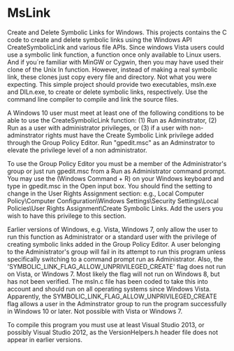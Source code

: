 # MsLink
Create and Delete Symbolic Links for Windows.
This projects contains the C code to create and delete symbolic links using the Windows API CreateSymbolicLink and various file APIs. Since windows Vista users could use a symbolic link function, a function once only available to Linux users. And if you´re familiar with MinGW or Cygwin, then you may have used their clone of the Unix ln function. However, instead of making a real symbolic link, these clones just copy every file and directory. Not what you were expecting.
This simple project should provide two executables, msln.exe and DlLn.exe, to create or delete symbolic links, respectively. Use the command line compiler to compile and link the source files.

A Windows 10 user must meet at least one of the following conditions to be able to use the CreateSymbolicLink function: (1) Run as Adminstrator, (2) Run as a user with administrator privileges, or (3) if a user with non-adminstrator rights must have the Create Symbolic Link privilege added through the Group Policy Editor. Run "gpedit.msc" as an Adminstrator to elevate the privilege level of a non administrator.

To use the Group Policy Editor you must be a member of the Administrator's group or just run gpedit.msc from a Run as Administrator command prompt. You may use the (Windows Command + R) on your Windows keyboard and type in gpedit.msc in the Open input box. You should find the setting to change in the User Rights Assignment section: e.g., Local Computer Policy\Computer Configuration\Windows Settings\Security Settings\Local Policies\User Rights Assignment\Create Symbolic Links. Add the users you wish to have this privilege to this section. 

Earlier versions of Windows, e.g. Vista, Windows 7, only allow the user to run this function as Administrator or a standard user with the privilege of creating symbolic links added in the Group Policy Editor. A user belonging to the Administrator's group will fail in its attempt to run this program unless specifically switching to a command prompt run as Administrator. Also, the 'SYMBOLIC_LINK_FLAG_ALLOW_UNPRIVILEGED_CREATE' flag does not run on Vista, or Windows 7. Most likely the flag will not run on Windows 8, but has not been verified. The msln.c file has been coded to take this into account and should run on all operating systems since Windows Vista. Apparently, the SYMBOLIC_LINK_FLAG_ALLOW_UNPRIVILEGED_CREATE flag allows a user in the Adminstrator group to run the program successfully in Windows 10 or later. Not possible with Vista or Windows 7.

To compile this program you must use at least Visual Studio 2013, or possibly Visual Studio 2012, as the VersionHelpers.h header file does not appear in earlier versions.


